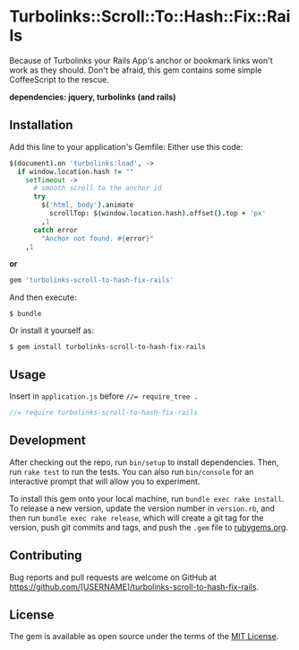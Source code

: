 # Turbolinks::Scroll::To::Hash::Fix::Rails

Because of Turbolinks your Rails App's anchor or bookmark links won't work as they should. Don't be afraid, this gem contains some simple CoffeeScript to the rescue.

**dependencies: jquery, turbolinks (and rails)**

## Installation

Add this line to your application's Gemfile:
Either use this code:

``` CoffeeScript
$(document).on 'turbolinks:load', ->
  if window.location.hash != ""
    setTimeout ->
      # smooth scroll to the anchor id
      try
        $('html, body').animate
          scrollTop: $(window.location.hash).offset().top + 'px'
        ,1
      catch error
        "Anchor not found. #{error}"
    ,1

```

**or**


```ruby
gem 'turbolinks-scroll-to-hash-fix-rails'
```

And then execute:

    $ bundle

Or install it yourself as:

    $ gem install turbolinks-scroll-to-hash-fix-rails

## Usage

Insert in `application.js` before `//= require_tree .`

``` javascript
//= require turbolinks-scroll-to-hash-fix-rails
```

## Development

After checking out the repo, run `bin/setup` to install dependencies. Then, run `rake test` to run the tests. You can also run `bin/console` for an interactive prompt that will allow you to experiment.

To install this gem onto your local machine, run `bundle exec rake install`. To release a new version, update the version number in `version.rb`, and then run `bundle exec rake release`, which will create a git tag for the version, push git commits and tags, and push the `.gem` file to [rubygems.org](https://rubygems.org).

## Contributing

Bug reports and pull requests are welcome on GitHub at https://github.com/[USERNAME]/turbolinks-scroll-to-hash-fix-rails.


## License

The gem is available as open source under the terms of the [MIT License](http://opensource.org/licenses/MIT).
